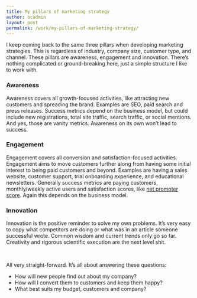 ```yaml
---
title: My pillars of marketing strategy
author: bcadmin
layout: post
permalink: /work/my-pillars-of-marketing-strategy/
---
```

I keep coming back to the same three pillars when developing marketing strategies. This is regardless of industry, company size, customer type, and channel. These pillars are awareness, engagement and innovation. There’s nothing complicated or ground-breaking here, just a simple structure I like to work with.

### Awareness

Awareness covers all growth-focused activities, like attracting new customers and spreading the brand. Examples are SEO, paid search and press releases. Success metrics depend on the business model, but could include new registrations, total site traffic, search traffic, or social mentions. And yes, those are vanity metrics. Awareness on its own won’t lead to success.

### Engagement

Engagement covers all conversion and satisfaction-focused activities. Engagement aims to move customers further along from having some initial interest to being paid customers and beyond. Examples are having a sales website, customer support, trial onboarding experience, and educational newsletters. Generally success metrics are paying customers, monthly/weekly active users and satisfaction scores, like <a href="http://en.wikipedia.org/wiki/Net_Promoter" target="_blank">net promoter score</a>. Again this depends on the business model.

### Innovation

Innovation is the positive reminder to solve my own problems. It’s very easy to copy what competitors are doing or what was in an article someone successful wrote. Common wisdom and current trends only go so far. Creativity and rigorous scientific execution are the next level shit.

&nbsp;

All very straight-forward. It’s all about answering these questions:

*   How will new people find out about my company?
*   How will I convert them to customers and keep them happy?
*   What best suits my budget, customers and company?